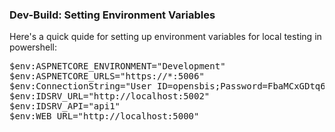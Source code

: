 ### Dev-Build: Setting Environment Variables
Here's a quick quide for setting up environment variables for local testing in powershell:

<pre>
$env:ASPNETCORE_ENVIRONMENT="Development"
$env:ASPNETCORE_URLS="https://*:5006"
$env:ConnectionString="User ID=opensbis;Password=FbaMCxGDtq69Frmk;Host=localhost;Port=5432;Database=opensbis;"
$env:IDSRV_URL="http://localhost:5002"
$env:IDSRV_API="api1"
$env:WEB_URL="http://localhost:5000"
</pre>